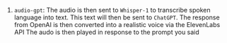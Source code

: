 


1. `audio-gpt`: The audio is then sent to `Whisper-1` to transcribe spoken language into text. This text will then be sent to `ChatGPT`. The response from OpenAI is then converted into a realistic voice via the ElevenLabs API The audo is then played in response to the prompt you said
